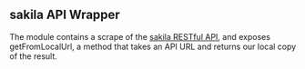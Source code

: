## sakila API Wrapper

The module contains a scrape of the [sakila RESTful API], and exposes getFromLocalUrl, a method that takes an API URL and returns our local copy of the result.

[sakila RESTful API]: <https://github.com/m8r1x/sakilaapi>